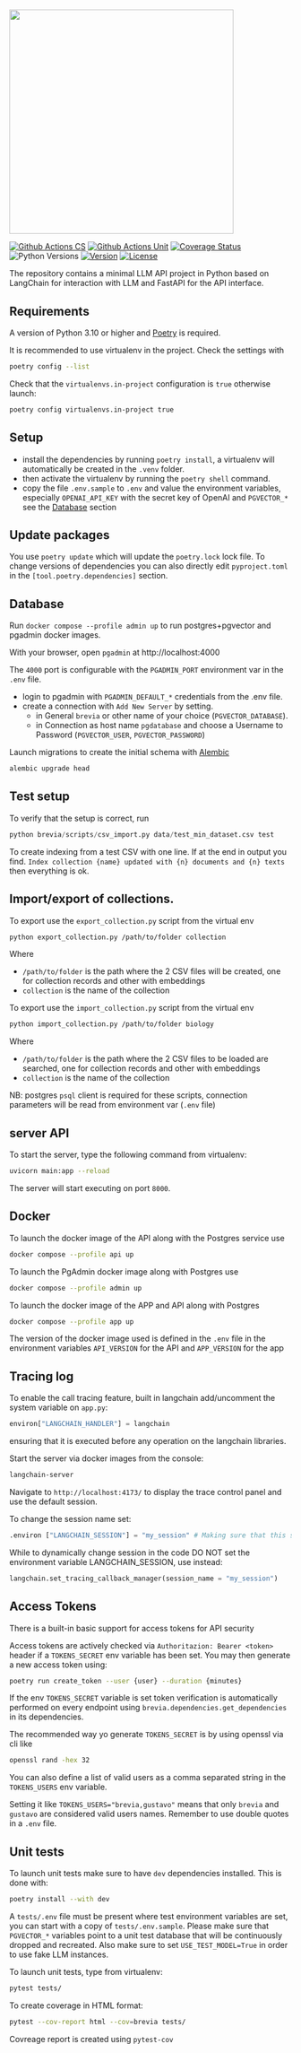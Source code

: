 #

<img src="https://brevia-media.s3.eu-central-1.amazonaws.com/brand/brevia-brand.png" width="400">

[![Github Actions CS](https://github.com/brevia-ai/brevia/actions/workflows/cs.yml/badge.svg)](https://github.com/brevia-ai/brevia/actions?query=workflow%3Acs)
[![Github Actions Unit](https://github.com/brevia-ai/brevia/actions/workflows/unit.yml/badge.svg)](https://github.com/brevia-ai/brevia/actions?query=workflow%3Aunit)
[![Coverage Status](https://coveralls.io/repos/github/brevia-ai/brevia/badge.svg?branch=main)](https://coveralls.io/github/brevia-ai/brevia?branch=main)
![Python Versions](https://img.shields.io/pypi/pyversions/brevia.svg)
[![Version](https://img.shields.io/pypi/v/brevia.svg?label=brevia)](https://pypi.org/project/brevia/)
[![License](https://img.shields.io/badge/license-MIT-orange.svg)](https://github.com/brevia-ai/brevia/blob/main/LICENSE)

The repository contains a minimal LLM API project in Python based on LangChain for interaction with LLM and FastAPI for the API interface.

## Requirements

A version of Python 3.10 or higher and [Poetry](https://python-poetry.org/docs/#installation) is required.

It is recommended to use virtualenv in the project.
Check the settings with

```bash
poetry config --list
```

Check that the `virtualenvs.in-project` configuration is `true` otherwise launch:

```bash
poetry config virtualenvs.in-project true
```

## Setup

* install the dependencies by running `poetry install`, a virtualenv will automatically be created in the `.venv` folder.
* then activate the virtualenv by running the `poetry shell` command.
* copy the file `.env.sample` to `.env` and value the environment variables, especially `OPENAI_API_KEY` with the secret key of OpenAI and `PGVECTOR_*` see the [Database](#database) section

## Update packages

You use `poetry update` which will update the `poetry.lock` lock file.
To change versions of dependencies you can also directly edit `pyproject.toml` in the `[tool.poetry.dependencies]` section.

## Database

Run `docker compose --profile admin up` to run postgres+pgvector and pgadmin docker images.

With your browser, open `pgadmin` at http://localhost:4000

The `4000` port is configurable with the `PGADMIN_PORT` environment var in the `.env` file.

* login to pgadmin with `PGADMIN_DEFAULT_*` credentials from the .env file.
* create a connection with `Add New Server` by setting.
  * in General `brevia` or other name of your choice (`PGVECTOR_DATABASE`).
  * in Connection as host name `pgdatabase` and choose a Username to Password (`PGVECTOR_USER`, `PGVECTOR_PASSWORD`)

Launch migrations to create the initial schema with [Alembic](https://alembic.sqlalchemy.org)

```bash
alembic upgrade head
```

## Test setup

To verify that the setup is correct, run

```py
python brevia/scripts/csv_import.py data/test_min_dataset.csv test
```

To create indexing from a test CSV with one line.
If at the end in output you find.
`Index collection {name} updated with {n} documents and {n} texts`
then everything is ok.

## Import/export of collections.

To export use the `export_collection.py` script from the virtual env

```bash
python export_collection.py /path/to/folder collection
```

Where

* `/path/to/folder` is the path where the 2 CSV files will be created, one for collection records and other with embeddings
* `collection` is the name of the collection

To export use the `import_collection.py` script from the virtual env

```bash
python import_collection.py /path/to/folder biology
```

Where

* `/path/to/folder` is the path where the 2 CSV files to be loaded are searched, one for collection records and other with embeddings
* `collection` is the name of the collection

NB: postgres `psql` client is required for these scripts, connection parameters will be read from environment var (`.env` file)

## server API

To start the server, type the following command from virtualenv:

```bash
uvicorn main:app --reload
```

The server will start executing on port `8000`.

## Docker

To launch the docker image of the API along with the Postgres service use

```bash
docker compose --profile api up
```

To launch the PgAdmin docker image along with Postgres use

```bash
docker compose --profile admin up
```

To launch the docker image of the APP and API along with Postgres

```bash
docker compose --profile app up
```

The version of the docker image used is defined in the `.env` file in the environment variables `API_VERSION` for the API and `APP_VERSION` for the app

## Tracing log

To enable the call tracing feature, built in langchain add/uncomment the system variable on `app.py`:

```py
environ["LANGCHAIN_HANDLER"] = langchain
```

ensuring that it is executed before any operation on the langchain libraries.

Start the server via docker images from the console:

```bash
langchain-server
```

Navigate to `http://localhost:4173/` to display the trace control panel and use the default session.

To change the session name set:

```py
.environ ["LANGCHAIN_SESSION"] = "my_session" # Making sure that this session actually exists. You can create a new session in the UI.
```

While to dynamically change session in the code DO NOT set the environment variable LANGCHAIN_SESSION, use instead:

```py
langchain.set_tracing_callback_manager(session_name = "my_session")
```

## Access Tokens

There is a built-in basic support for access tokens for API security

Access tokens are actively checked via `Authoritazion: Bearer <token>` header if a `TOKENS_SECRET` env variable has been set.
You may then generate a new access token using:

```bash
poetry run create_token --user {user} --duration {minutes}
```

If the env `TOKENS_SECRET` variable is set token verification is automatically performed on every endpoint using `brevia.dependencies.get_dependencies` in its dependencies.

The recommended way yo generate `TOKENS_SECRET` is by using openssl via cli like

```bash
openssl rand -hex 32
```

You can also define a list of valid users as a comma separated string in the `TOKENS_USERS` env variable.

Setting it like `TOKENS_USERS="brevia,gustavo"` means that only `brevia` and `gustavo` are considered valid users names. Remember to use double quotes in a `.env` file.

## Unit tests

To launch unit tests make sure to have `dev` dependencies installed. This is done with:

```bash
poetry install --with dev
```

A `tests/.env` file must be present where test environment variables are set, you can start with a copy of `tests/.env.sample`.
Please make sure that `PGVECTOR_*` variables point to a unit test database that will be continuously dropped and recreated. Also make sure to set `USE_TEST_MODEL=True` in order to use fake LLM instances.

To launch unit tests, type from virtualenv:

```bash
pytest tests/
```

To create coverage in HTML format:

```bash
pytest --cov-report html --cov=brevia tests/
```

Covreage report is created using `pytest-cov`
